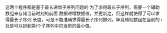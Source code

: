这两个程序都是基于最长递增子序列问题的
为了求得最长子序列，需要一个辅助数组来存储当前时刻的前面
数据递增数据值，并更新之，但这样就使得了可以求得最长子序列
长度，可是不能准确求得最长子序列排列，毕竟辅助数组在当前的
i处是可以排到第i个子序列中的当前的最小值。
